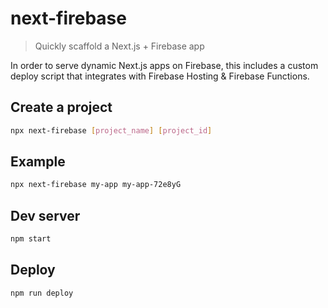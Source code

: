 # next-firebase

> Quickly scaffold a Next.js + Firebase app

In order to serve dynamic Next.js apps on Firebase, this includes a custom deploy script that integrates with Firebase Hosting & Firebase Functions.

## Create a project

```bash
npx next-firebase [project_name] [project_id]
```

## Example

```bash
npx next-firebase my-app my-app-72e8yG
```

## Dev server

```bash
npm start
```

## Deploy

```bash
npm run deploy
```
